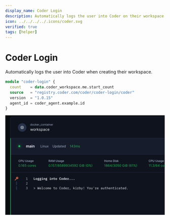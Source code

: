 ```yaml
---
display_name: Coder Login
description: Automatically logs the user into Coder on their workspace
icon: ../../../../.icons/coder.svg
verified: true
tags: [helper]
---
```


# Coder Login

Automatically logs the user into Coder when creating their workspace.

```tf
module "coder-login" {
  count    = data.coder_workspace.me.start_count
  source   = "registry.coder.com/coder/coder-login/coder"
  version  = "1.0.15"
  agent_id = coder_agent.example.id
}
```

![Coder Login Logs](../../.images/coder-login.png)
